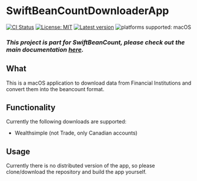 # SwiftBeanCountDownloaderApp

[![CI Status](https://github.com/Nef10/SwiftBeanCountDownloaderApp/workflows/CI/badge.svg?event=push)](https://github.com/Nef10/SwiftBeanCountDownloaderApp/actions?query=workflow%3A%22CI%22) [![License: MIT](https://img.shields.io/github/license/Nef10/SwiftBeanCountDownloaderApp)](https://github.com/Nef10/SwiftBeanCountDownloaderApp/blob/main/LICENSE) [![Latest version](https://img.shields.io/github/v/release/Nef10/SwiftBeanCountDownloaderApp?label=SemVer&sort=semver)](https://github.com/Nef10/SwiftBeanCountDownloaderApp/releases) ![platforms supported: macOS ](https://img.shields.io/badge/platform-macOS-blue)

### ***This project is part for SwiftBeanCount, please check out the main documentation [here](https://github.com/Nef10/SwiftBeanCount).***

## What

This is a macOS application to download data from Financial Institutions and convert them into the beancount format.

## Functionality

Currently the following downloads are supported:

* Wealthsimple (not Trade, only Canadian accounts)

## Usage

Currently there is no distributed version of the app, so please clone/download the repository and build the app yourself.
